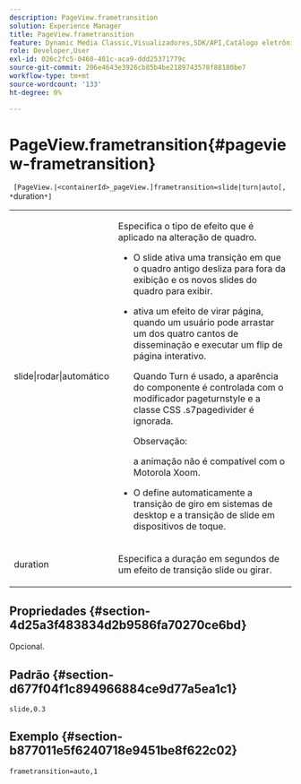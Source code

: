 ```yaml
---
description: PageView.frametransition
solution: Experience Manager
title: PageView.frametransition
feature: Dynamic Media Classic,Visualizadores,SDK/API,Catálogo eletrônico
role: Developer,User
exl-id: 026c2fc5-0460-481c-aca9-ddd25371779c
source-git-commit: 206e4643e3926cb85b4be2189743578f88180be7
workflow-type: tm+mt
source-wordcount: '133'
ht-degree: 0%

---
```


# PageView.frametransition{#pageview-frametransition}

` [PageView.|<containerId>_pageView.]frametransition=slide|turn|auto[, *`duration`*]`

<table id="table_625D0EEDA21B46FEA3F5CF7DDF769B50"> 
 <tbody> 
  <tr> 
   <td colname="col1"> <p> <span class="codeph"> slide|rodar|automático</span> </p> </td> 
   <td colname="col2"> <p> Especifica o tipo de efeito que é aplicado na alteração de quadro. </p> <p> 
     <ul id="ul_4224B7C2722A4185A8BD48703D019AA1"> 
      <li id="li_8482037F8E1C4F11A84DF51790A073FE"> <p><span class="codeph"> O </span> slide ativa uma transição em que o quadro antigo desliza para fora da exibição e os novos slides do quadro para exibir. </p> </li> 
      <li id="li_CE9A99564DF348D0A76AB2A5945155A5"> <p><span class="codeph"> </span> ativa um efeito de virar página, quando um usuário pode arrastar um dos quatro cantos de disseminação e executar um flip de página interativo. </p> <p>Quando <span class="codeph"> Turn</span> é usado, a aparência do componente é controlada com o modificador <span class="codeph"> pageturnstyle</span> e a classe CSS <span class="codeph"> .s7pagedivider</span> é ignorada. </p> <p>Observação:  <p><span class="codeph"> </span> a animação não é compatível com o Motorola Xoom. </p> </p> </li> 
      <li id="li_79F85B0429CD4B389399FB3823FE767F"> <p> <span class="codeph"> O </span> define automaticamente a transição de giro em sistemas de desktop e a transição de slide em dispositivos de toque. </p> </li> 
     </ul> </p> </td> 
  </tr> 
  <tr> 
   <td colname="col1"> <p><span class="codeph"><span class="varname"> duration</span></span> </p> </td> 
   <td colname="col2"> <p>Especifica a duração em segundos de um efeito de transição <span class="codeph"> slide</span> ou <span class="codeph"> girar</span>. </p> </td> 
  </tr> 
 </tbody> 
</table>

## Propriedades {#section-4d25a3f483834d2b9586fa70270ce6bd}

Opcional.

## Padrão {#section-d677f04f1c894966884ce9d77a5ea1c1}

`slide,0.3`

## Exemplo {#section-b877011e5f6240718e9451be8f622c02}

`frametransition=auto,1`
